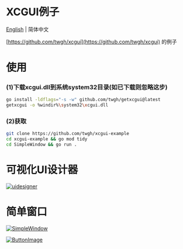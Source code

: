 # XCGUI例子

[English](./README-en.md) | 简体中文

[https://github.com/twgh/xcgui](https://github.com/twgh/xcgui) 的例子

# 使用
### (1)下载xcgui.dll到系统system32目录(如已下载则忽略这步)
```bash
go install -ldflags="-s -w" github.com/twgh/getxcgui@latest
getxcgui -o %windir%\system32\xcgui.dll
```

### (2)获取
```bash
git clone https://github.com/twgh/xcgui-example
cd xcgui-example && go mod tidy
cd SimpleWindow && go run .
```

# 可视化UI设计器

[![uidesigner](https://z3.ax1x.com/2021/09/15/4Vmh9S.png)](https://github.com/twgh/xcgui-example/tree/main/uidesigner)

# 简单窗口

[![SimpleWindow](https://s1.ax1x.com/2022/05/24/XiEWtg.png)](https://github.com/twgh/xcgui-example/tree/main/SimpleWindow)

[![ButtonImage](https://s1.ax1x.com/2022/05/24/XiuLAx.jpg)](https://github.com/twgh/xcgui-example/tree/main/ButtonImage)


